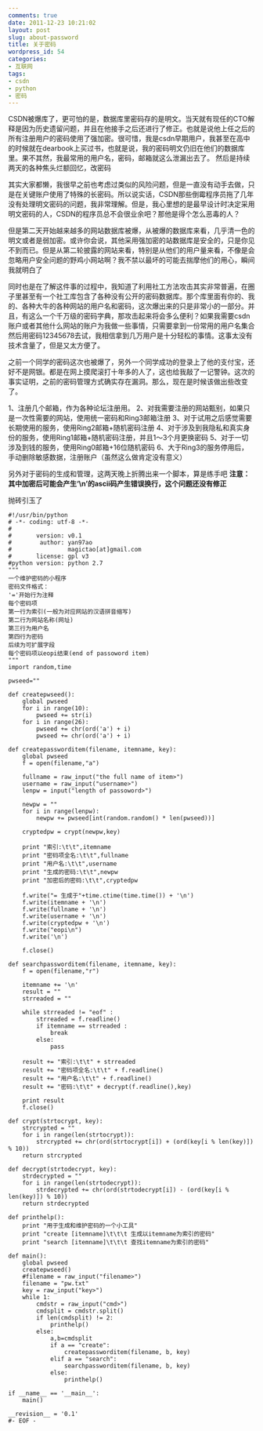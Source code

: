 ```yaml
---
comments: true
date: 2011-12-23 10:21:02
layout: post
slug: about-password
title: 关于密码
wordpress_id: 54
categories:
- 互联网
tags:
- csdn
- python
- 密码
---
```


CSDN被爆库了，更可怕的是，数据库里密码存的是明文。当天就有现任的CTO解释是因为历史遗留问题，并且在他接手之后还进行了修正。也就是说他上任之后的所有注册用户的密码使用了强加密。很可惜，我是csdn早期用户，我甚至在高中的时候就在dearbook上买过书，也就是说，我的密码明文仍旧在他们的数据库里。果不其然，我最常用的用户名，密码，邮箱就这么泄漏出去了。
然后是持续两天的各种焦头烂额回忆，改密码

其实大家都懒，我很早之前也考虑过类似的风险问题，但是一直没有动手去做，只是在关键账户使用了特殊的长密码。所以说实话，CSDN那些倒霉程序员拖了几年没有处理明文密码的问题，我非常理解。但是，我心里想的是最早设计时决定采用明文密码的人，CSDN的程序员总不会很业余吧？那他是得个怎么恶毒的人？

但是第二天开始越来越多的网站数据库被爆，从被爆的数据库来看，几乎清一色的明文或者是弱加密。或许你会说，其他采用强加密的站数据库是安全的，只是你见不到而已。但是从第二轮披露的网站来看，特别是从他们的用户量来看，不像是会忽略用户安全问题的野鸡小网站啊？我不禁以最坏的可能去揣摩他们的用心，瞬间我就明白了

同时也是在了解这件事的过程中，我知道了利用社工方法攻击其实非常普遍，在圈子里甚至有一个社工库包含了各种没有公开的密码数据库。那个库里面有你的、我的、各种大牛的各种网站的用户名和密码，这次爆出来的只是非常小的一部分。并且，有这么一个千万级的密码字典，那攻击起来将会多么便利？如果我需要csdn账户或者其他什么网站的账户为我做一些事情，只需要拿到一份常用的用户名集合然后用密码12345678去试，我相信拿到几万用户是十分轻松的事情。这事太没有技术含量了，但是又太方便了。

之前一个同学的密码这次也被爆了，另外一个同学成功的登录上了他的支付宝，还好不是网银。都是在网上摸爬滚打十年多的人了，这也给我敲了一记警钟。这次的事实证明，之前的密码管理方式确实存在漏洞。那么，现在是时候该做出些改变了。

1、注册几个邮箱，作为各种论坛注册用。
2、对我需要注册的网站甄别，如果只是一次性需要的网站，使用统一密码和Ring3邮箱注册
3、对于试用之后感觉需要长期使用的服务，使用Ring2邮箱+随机密码注册
4、对于涉及到我隐私和真实身份的服务，使用Ring1邮箱+随机密码注册，并且1～3个月更换密码
5、对于一切涉及到钱的服务，使用Ring0邮箱+16位随机密码
6、大于Ring3的服务停用后，手动删除敏感数据，注册账户（虽然这么做肯定没有意义）

另外对于密码的生成和管理，这两天晚上折腾出来一个脚本，算是练手吧
**注意：其中加密后可能会产生‘\n’的ascii码产生错误换行，这个问题还没有修正**



抛砖引玉了

    
    #!/usr/bin/python
    # -*- coding: utf-8 -*-
    #
    #       version: v0.1
    #        author: yan97ao
    #                magictao[at]gmail.com
    #       license: gpl v3
    #python version: python 2.7
    """
    一个维护密码的小程序
    密码文件格式：
    '='开始行为注释
    每个密码项
    第一行为索引(一般为对应网站的汉语拼音缩写)
    第二行为网站名称(网址)
    第三行为用户名
    第四行为密码
    后续为可扩展字段
    每个密码项以eopi结束(end of passoword item)
    """
    import random,time
    
    pwseed=""
    
    def createpwseed():
    	global pwseed
    	for i in range(10):
    		pwseed += str(i)
    	for i in range(26):
    		pwseed += chr(ord('a') + i)
    		pwseed += chr(ord('a') + i)
    
    def createpassworditem(filename, itemname, key):
    	global pwseed
    	f = open(filename,"a")
    
    	fullname = raw_input("the full name of item>")
    	username = raw_input("username>")
    	lenpw = input("length of passoword>")
    
    	newpw = ""
    	for i in range(lenpw):
    		newpw += pwseed[int(random.random() * len(pwseed))]
    
    	cryptedpw = crypt(newpw,key)
    
    	print "索引:\t\t",itemname
    	print "密码项全名:\t\t",fullname
    	print "用户名:\t\t",username
    	print "生成的密码:\t\t",newpw
    	print "加密后的密码:\t\t",cryptedpw
    
    	f.write("= 生成于"+time.ctime(time.time()) + '\n')
    	f.write(itemname + '\n')
    	f.write(fullname + '\n')
    	f.write(username + '\n')
    	f.write(cryptedpw + '\n')
    	f.write("eopi\n")
    	f.write('\n')
    
    	f.close()
    
    def searchpassworditem(filename, itemname, key):
    	f = open(filename,"r")
    
    	itemname += '\n'
    	result = ""
    	strreaded = ""
    
    	while strreaded != "eof" :
    		strreaded = f.readline()
    		if itemname == strreaded :
    			break
    		else:
    			pass
    
    	result += "索引:\t\t" + strreaded
    	result += "密码项全名:\t\t" + f.readline()
    	result += "用户名:\t\t" + f.readline()
    	result += "密码:\t\t" + decrypt(f.readline(),key)
    
    	print result
    	f.close()
    
    def crypt(strtocrypt, key):
    	strcrypted = ""
    	for i in range(len(strtocrypt)):
    		strcrypted += chr(ord(strtocrypt[i]) + (ord(key[i % len(key)]) % 10))
    	return strcrypted
    
    def decrypt(strtodecrypt, key):
    	strdecrypted = ""
    	for i in range(len(strtodecrypt)):
    		strdecrypted += chr(ord(strtodecrypt[i]) - (ord(key[i % len(key)]) % 10))
    	return strdecrypted
    
    def printhelp():
    	print "用于生成和维护密码的一个小工具"
    	print "create [itemname]\t\t\t 生成以itemname为索引的密码"
    	print "search [itemname]\t\t\t 查找itemname为索引的密码"
    
    def main():
    	global pwseed
    	createpwseed()
    	#filename = raw_input("filename>")
    	filename = "pw.txt"
    	key = raw_input("key>")
    	while 1:
    		cmdstr = raw_input("cmd>")
    		cmdsplit = cmdstr.split()
    		if len(cmdsplit) != 2:
    			printhelp()
    		else:
    			a,b=cmdsplit
    			if a == "create":
    				createpassworditem(filename, b, key)
    			elif a == "search":
    				searchpassworditem(filename, b, key)
    			else:
    				printhelp()
    
    if __name__ == '__main__':
        main()
    
    __revision__ = '0.1'
    #- EOF -
